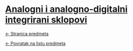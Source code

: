 
# [Analogni i analogno-digitalni integrirani sklopovi](https://www.github.com/studosi-fer/AIADIS)
[<- Stranica predmeta](https://www.fer.unizg.hr/predmet/aais_a)

[<- Povratak na listu predmeta](https://www.github.com/studosi/FER)

